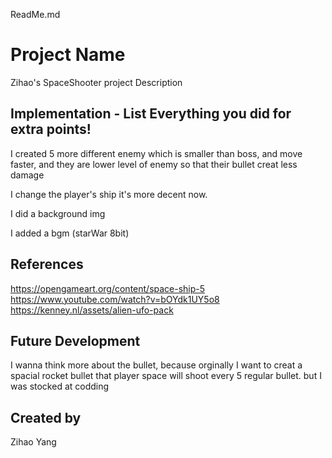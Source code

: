 ReadMe.md
# Project Name
Zihao's SpaceShooter  project
Description
## Implementation - List Everything you did for extra points!
I created 5 more different enemy which is smaller than boss, and move faster, and they are lower level of enemy so that their bullet creat less damage

I change the player's ship it's more decent now.

I did a background img

I added  a bgm (starWar 8bit)
## References
https://opengameart.org/content/space-ship-5
https://www.youtube.com/watch?v=bOYdk1UY5o8
https://kenney.nl/assets/alien-ufo-pack

## Future Development
I wanna think more about the bullet, because orginally I want to creat a spacial rocket bullet that player space will shoot every 5 regular bullet. but I was stocked at codding
## Created by
Zihao Yang